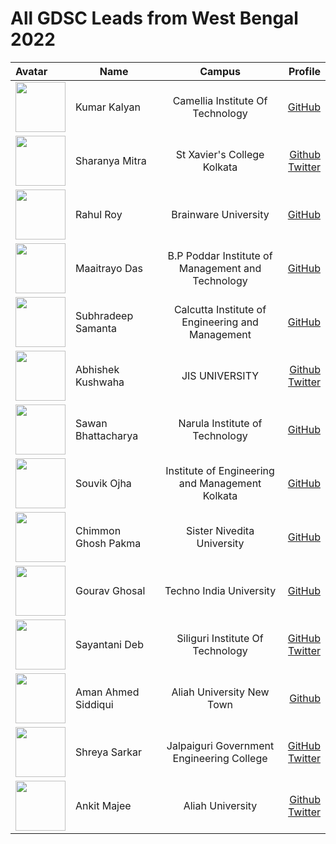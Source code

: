 # All GDSC Leads from West Bengal 2022
| Avatar   |     Name |      Campus   |  Profile |
|:---------|----------|:-------------:|------:|
|  <img src="https://avatars.githubusercontent.com/u/67071462?v=4" width="80px">| Kumar Kalyan |Camellia Institute Of Technology|[GitHub](https://github.com/kum9748ar)|
| <img src="https://avatars.githubusercontent.com/u/94007936?v=4" width="80px"> | Sharanya Mitra|St Xavier's College Kolkata|[Github](https://github.com/sharanya-mitra) <br/> [Twitter](https://twitter.com/SharanyaMitra2) |
|  <img src="https://avatars.githubusercontent.com/u/65613660?v=4" width="80px">| Rahul Roy | Brainware University |[GitHub](https://github.com/Rahul6918) |
| <img src="https://avatars.githubusercontent.com/u/76429346?v=4" width="80px"> | Maaitrayo Das| B.P Poddar Institute of Management and Technology| [GitHub](https://github.com/Maaitrayo)|
  <img src="https://avatars.githubusercontent.com/u/70656957?v=4" width="80px"> | Subhradeep Samanta| Calcutta Institute of Engineering and Management| [GitHub](https://github.com/Subhradeep10)
| <img src="https://avatars.githubusercontent.com/u/86338762?v=4" width="80px"> | Abhishek Kushwaha | JIS UNIVERSITY | [Github](https://github.com/Abbhiishek) <br/> [Twitter](https://twitter.com/abbhishek_k)|
| <img src="https://avatars.githubusercontent.com/u/74916308?v=4" width="80px"> | Sawan Bhattacharya | Narula Institute of Technology | [GitHub](https://github.com/kriptonian1)|
| <img src="https://avatars.githubusercontent.com/u/80455812?v=4" width="80px"> | Souvik Ojha | Institute of Engineering and Management Kolkata | [GitHub](https://github.com/techsouvik)
| <img src="https://avatars.githubusercontent.com/u/109587894?v=4" width="80px"> | Chimmon Ghosh Pakma | Sister Nivedita University | [GitHub](https://github.com/chimmonp)
| <img src="https://avatars.githubusercontent.com/u/57912157?v=4" width="80px"> |Gourav Ghosal | Techno India University | [GitHub](https://github.com/gourav221b)
| <img src="https://avatars.githubusercontent.com/u/74983536?v=4" width="80px"> | Sayantani Deb | Siliguri Institute Of Technology | [GitHub](https://github.com/SayantaniDeb)  <br/> [Twitter](https://twitter.com/codewithshytan) |
| <img src="https://avatars.githubusercontent.com/u/83830134?v=4" width="80px"> | Aman Ahmed Siddiqui | Aliah University New Town | [Github](https://github.com/sid-am-ahd935) |
| <img src="https://avatars.githubusercontent.com/u/95460021?v=4" width="80px"> | Shreya Sarkar | Jalpaiguri Government Engineering College | [GitHub](https://github.com/zugzwang03)  <br/> [Twitter](https://twitter.com/zugzwang03) |
|<img src="https://avatars.githubusercontent.com/u/76817118?v=4" width="80px"> | Ankit Majee | Aliah University | [Github](https://github.com/AnkitMajee) <br/>[Twitter](https://twitter.com/Ankit00245311) |
